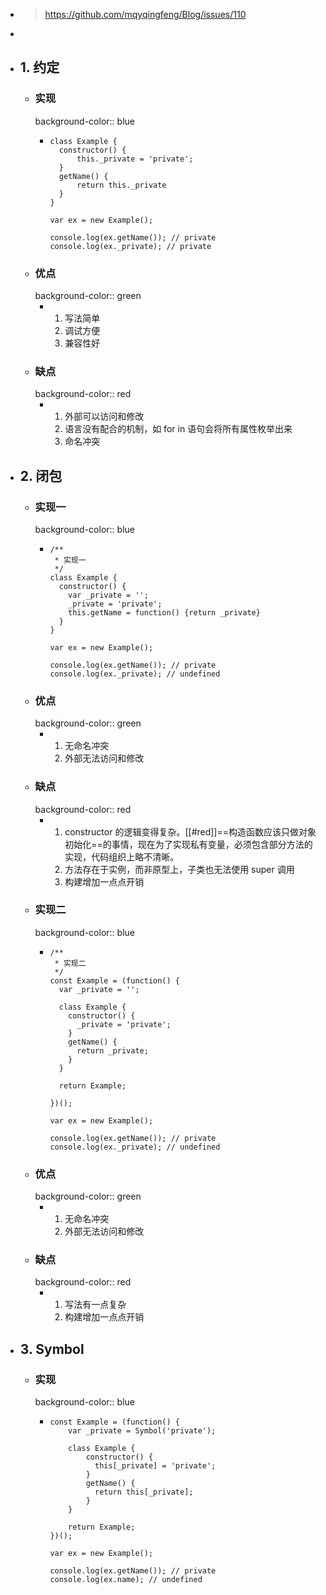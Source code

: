 - > https://github.com/mqyqingfeng/Blog/issues/110
-
- ## 1. 约定
	- ### 实现
	  background-color:: blue
		- ```
		  class Example {
		  	constructor() {
		  		this._private = 'private';
		  	}
		  	getName() {
		  		return this._private
		  	}
		  }
		  
		  var ex = new Example();
		  
		  console.log(ex.getName()); // private
		  console.log(ex._private); // private
		  ```
	- ### 优点
	  background-color:: green
		- 1. 写法简单
		  2. 调试方便
		  3. 兼容性好
	- ### 缺点
	  background-color:: red
		- 1. 外部可以访问和修改
		  2. 语言没有配合的机制，如 for in 语句会将所有属性枚举出来
		  3. 命名冲突
- ## 2. 闭包
	- ### 实现一
	  background-color:: blue
		- ```
		  /**
		   * 实现一
		   */
		  class Example {
		    constructor() {
		      var _private = '';
		      _private = 'private';
		      this.getName = function() {return _private}
		    }
		  }
		  
		  var ex = new Example();
		  
		  console.log(ex.getName()); // private
		  console.log(ex._private); // undefined
		  ```
	- ### 优点
	  background-color:: green
		- 1. 无命名冲突
		  2. 外部无法访问和修改
	- ### 缺点
	  background-color:: red
		- 1. constructor 的逻辑变得复杂。[[#red]]==构造函数应该只做对象初始化==的事情，现在为了实现私有变量，必须包含部分方法的实现，代码组织上略不清晰。
		  2. 方法存在于实例，而非原型上，子类也无法使用 super 调用
		  3. 构建增加一点点开销
	- ### 实现二
	  background-color:: blue
		- ```
		  /**
		   * 实现二
		   */
		  const Example = (function() {
		    var _private = '';
		  
		    class Example {
		      constructor() {
		        _private = 'private';
		      }
		      getName() {
		        return _private;
		      }
		    }
		  
		    return Example;
		  
		  })();
		  
		  var ex = new Example();
		  
		  console.log(ex.getName()); // private
		  console.log(ex._private); // undefined
		  ```
	- ### 优点
	  background-color:: green
		- 1. 无命名冲突
		  2. 外部无法访问和修改
	- ### 缺点
	  background-color:: red
		- 1. 写法有一点复杂
		  2. 构建增加一点点开销
- ## 3. Symbol
	- ### 实现
	  background-color:: blue
		- ```
		  const Example = (function() {
		      var _private = Symbol('private');
		  
		      class Example {
		          constructor() {
		            this[_private] = 'private';
		          }
		          getName() {
		            return this[_private];
		          }
		      }
		  
		      return Example;
		  })();
		  
		  var ex = new Example();
		  
		  console.log(ex.getName()); // private
		  console.log(ex.name); // undefined
		  ```